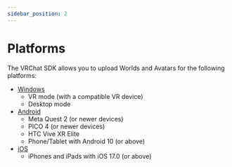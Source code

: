 ```yaml
---
sidebar_position: 2
---
```


# Platforms

The VRChat SDK allows you to upload Worlds and Avatars for the following platforms: 
- [Windows](/platforms/pc/)
  - VR mode (with a compatible VR device)
  - Desktop mode
- [Android](/platforms/android/)
  - Meta Quest 2 (or newer devices)
  - PICO 4 (or newer devices)
  - HTC Vive XR Elite
  - Phone/Tablet with Android 10 (or above)
- [iOS](/platforms/iOS/)
  - iPhones and iPads with iOS 17.0 (or above)
